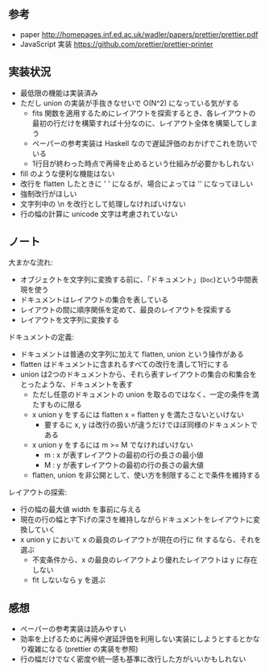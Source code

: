 ## 参考

- paper <http://homepages.inf.ed.ac.uk/wadler/papers/prettier/prettier.pdf>
- JavaScript 実装 <https://github.com/prettier/prettier-printer>

## 実装状況

- 最低限の機能は実装済み
- ただし union の実装が手抜きなせいで O(N^2) になっている気がする
    - fits 関数を適用するためにレイアウトを探索するとき、各レイアウトの最初の行だけを構築すれば十分なのに、レイアウト全体を構築してしまう
    - ペーパーの参考実装は Haskell なので遅延評価のおかげでこれを防いでいる
    - 1行目が終わった時点で再帰を止めるという仕組みが必要かもしれない
- fill のような便利な機能はない
- 改行を flatten したときに ' ' になるが、場合によっては '' になってほしい
- 強制改行がほしい
- 文字列中の \n を改行として処理しなければいけない
- 行の幅の計算に unicode 文字は考慮されていない

## ノート

大まかな流れ:

- オブジェクトを文字列に変換する前に、「ドキュメント」(`Doc`)という中間表現を使う
- ドキュメントはレイアウトの集合を表している
- レイアウトの間に順序関係を定めて、最良のレイアウトを探索する
- レイアウトを文字列に変換する

ドキュメントの定義:

- ドキュメントは普通の文字列に加えて flatten, union という操作がある
- flatten はドキュメントに含まれるすべての改行を潰して1行にする
- union は2つのドキュメントから、それら表すレイアウトの集合の和集合をとったような、ドキュメントを表す
    - ただし任意のドキュメントの union を取るのではなく、一定の条件を満たすものに限る
    - x union y をするには flatten x = flatten y を満たさないといけない
        - 要するに x, y は改行の扱いが違うだけでほぼ同様のドキュメントである
    - x union y をするには m >= M でなければいけない
        - m : x が表すレイアウトの最初の行の長さの最小値
        - M : y が表すレイアウトの最初の行の長さの最大値
    - flatten, union を非公開として、使い方を制限することで条件を維持する

レイアウトの探索:

- 行の幅の最大値 width を事前に与える
- 現在の行の幅と字下げの深さを維持しながらドキュメントをレイアウトに変換していく
- x union y において x の最良のレイアウトが現在の行に fit するなら、それを選ぶ
    - 不変条件から、x の最良のレイアウトより優れたレイアウトは y に存在しない
    - fit しないなら y を選ぶ

## 感想

- ペーパーの参考実装は読みやすい
- 効率を上げるために再帰や遅延評価を利用しない実装にしようとするとかなり複雑になる (prettier の実装を参照)
- 行の幅だけでなく密度や統一感も基準に改行した方がいいかもしれない
